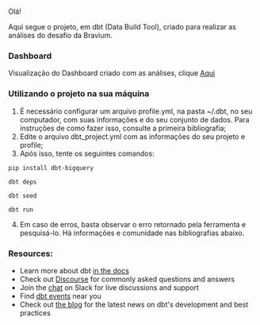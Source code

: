 Olá! 

Aqui segue o projeto, em dbt (Data Build Tool), criado para realizar as análises do desafio da Bravium.

### Dashboard 

Visualização do Dashboard criado com as análises, clique [Aqui](https://lookerstudio.google.com/reporting/fbf8938e-5a0f-4be9-b1f2-643639475599)

### Utilizando o projeto na sua máquina

1. É necessário configurar um arquivo profile.yml, na pasta ~/.dbt, no seu computador, com suas informações e do seu conjunto de dados. Para instruções de como fazer isso, consulte a primeira bibliografia;
2. Edite o arquivo dbt_project.yml com as informações do seu projeto e profile;
3. Após isso, tente os seguintes comandos:
```
pip install dbt-bigquery
```
```
dbt deps
```
```
dbt seed
```
```
dbt run 
```
4. Em caso de erros, basta observar o erro retornado pela ferramenta e pesquisá-lo. Há informações e comunidade nas bibliografias abaixo.
  
### Resources:
- Learn more about dbt [in the docs](https://docs.getdbt.com/docs/introduction)
- Check out [Discourse](https://discourse.getdbt.com/) for commonly asked questions and answers
- Join the [chat](https://community.getdbt.com/) on Slack for live discussions and support
- Find [dbt events](https://events.getdbt.com) near you
- Check out [the blog](https://blog.getdbt.com/) for the latest news on dbt's development and best practices
